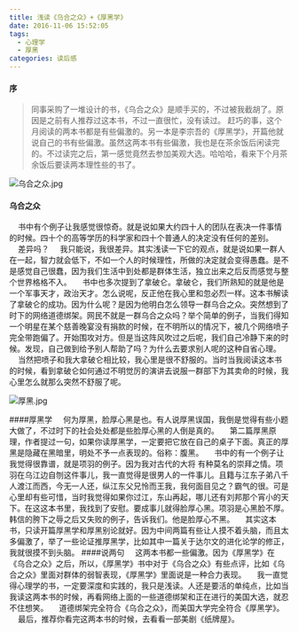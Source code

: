 ```yaml
---
title: 浅读《乌合之众》+《厚黑学》
date: 2016-11-06 15:52:05
tags:
  - 心理学
  - 厚黑
categories: 读后感
---
```


#### 序

> ​	同事采购了一堆设计的书，《乌合之众》是顺手买的，不过被我截胡了。原因是之前有人推荐过这本书，不过一直很忙，没有读过。	赶巧的事，这个月阅读的两本书都是有些偏激的。另一本是李宗吾的《厚黑学》，开篇他就说自己的书有些偏激。虽然这两本书有些偏激，我也是在茶余饭后闲读完的。不过读完之后，第一感觉竟然去参加美观大选。哈哈哈，看来下个月茶余饭后要读两本理性些的书了。

<!--more-->

![乌合之众.jpg](http://upload-images.jianshu.io/upload_images/1089029-fa7896864b424400.jpg?imageMogr2/auto-orient/strip%7CimageView2/2/w/1240)

#### 乌合之众

    书中有个例子让我感觉很惊奇。就是说如果大约四十人的团队在表决一件事情的时候。四十个的高等学历的科学家和四十个普通人的决定没有任何的差别。
    差异吗？
    我只能说，我很差异。其实浅读一下它的观点，就是说如果一群人在一起，智力就会低下，不如一个人的时候理性，所做的决定就会变得愚蠢。是不是感觉自己很蠢，因为我们生活中到处都是群体生活，独立出来之后反而感觉与整个世界格格不入。
    书中也多次提到了拿破仑。拿破仑，我们所熟知的就是他是一个军事天才，政治天才。怎么说呢，反正他在我心里和忽必烈一样。这本书解读了拿破仑的成功。因为什么呢？是因为他明白怎么领导一群乌合之众。突然想到了时下的网络道德绑架。网民不就是一群乌合之众吗？举个简单的例子，当我们得知一个明星在某个慈善晚宴没有捐款的时候，在不明所以的情况下，被几个网络喷子完全带跑偏了。开始围攻对方。但是当这阵风吹过之后呢，我们自己冷静下来的时候。发现，自己做到给予别人帮助了吗？为什么去要求别人呢的这种自省心理。
    当然把喷子和我大拿破仑相比较，我心里是很不舒服的。当时当我阅读这本书的时候，看到拿破仑如何通过不明觉厉的演讲去说服一群部下为其卖命的时候，我心里怎么就那么突然不舒服了呢。

![厚黑.jpg](http://upload-images.jianshu.io/upload_images/1089029-b8367ff8cd17a861.jpg?imageMogr2/auto-orient/strip%7CimageView2/2/w/1240)

####厚黑学
    何为厚黑，脸厚心黑是也。有人说厚黑误国，我倒是觉得有些小题大做了，不过时下的社会处处都是些脸厚心黑的人倒是真的。
    第二篇厚黑原理，作者提过一句，如果你读厚黑学，一定要把它放在自己的桌子下面。真正的厚黑是隐藏在黑暗里，明处不予一点表现的。俗称：腹黑。
    书中的有一个例子让我觉得很靠谱，就是项羽的例子。因为我对古代的大将 有种莫名的崇拜之情。项羽在乌江边自刎这件事儿，我一直觉得是很男人的一件事儿。且籍与江东子弟八千人渡江而西，今无一人还，纵江东父兄怜而王我，我何面目见之？霸气的很。可是心里却有些可惜，当时我觉得如果你过江，东山再起，哪儿还有刘邦那个宵小的天下。在这这本书里，我找到了安慰。要成事儿就得脸厚心黑。项羽是心黑脸不厚。韩信的胯下之辱之后又失败的例子，告诉我们。他是脸厚心不黑。
    其实这本书，只读开篇厚黑学和厚黑别论就好。因为中间两篇有些让人摸不着头脑，而且太多偏激了，举了一些论证推厚黑学，比如其中一篇关于达尔文的进化论学的修正，我就很摸不到头脑。
####说两句
    这两本书都一些偏激。因为《厚黑学》在《乌合之众》之后，所以，《厚黑学》书中对于《乌合之众》有些点评，比如《乌合之众》里面对群体的弱智表现，《厚黑学》里面说是一种合力表现。
    我一直觉得心理学的书，一定要深度和实践的，我只是浅读。人还是要活的单纯点，比如当我读这两本书的时候，再看网络上面的一些道德绑架和正在进行的美国大选，就忍不住想笑。
    道德绑架完全符合《乌合之众》，而美国大学完全符合《厚黑学》。
    最后，推荐你看完这两本书的时候，去看看一部美剧《纸牌屋》。
